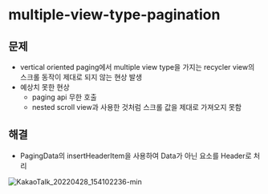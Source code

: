 # ****multiple-view-type-pagination****

## 문제

- vertical oriented paging에서 multiple view type을 가지는 recycler view의 스크롤 동작이 제대로 되지 않는 현상 발생
- 예상치 못한 현상
    - paging api 무한 호출
    - nested scroll view과 사용한 것처럼 스크롤 값을 제대로 가져오지 못함

## 해결

- PagingData의 insertHeaderItem을 사용하여 Data가 아닌 요소를 Header로 처리

![KakaoTalk_20220428_154102236-min](https://user-images.githubusercontent.com/76826021/165692927-a20129a9-7474-46f4-99e2-8a87f4e604fc.gif)

